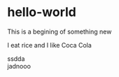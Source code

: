 
# hello-world
This is a begining of something new
 
 I eat rice and I like Coca Cola 
 
ssdda  
jadnooo
